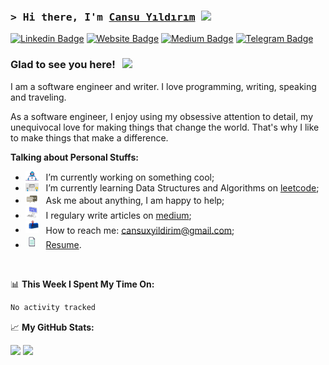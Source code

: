 ### <samp>&gt; Hi there, I'm <a href="https://www.cansuyildirim.co">Cansu Yıldırım</a> <img src="https://media.giphy.com/media/hvRJCLFzcasrR4ia7z/giphy.gif" width="25"> </samp>

[![Linkedin Badge](https://img.shields.io/badge/-LinkedIn-0e76a8?style=flat-square&logo=Linkedin&logoColor=white)](https://linkedin.com/in/cansu-yil)
[![Website Badge](https://img.shields.io/badge/Website-3b5998?style=flat-square&logo=google-chrome&logoColor=white)](https://www.cansuyildirim.co)
[![Medium Badge](https://img.shields.io/badge/medium-%2312100E.svg?&style=for-square&logo=medium&logoColor=white)](https://medium.com/@cansuyildirim)
[![Telegram Badge](https://img.shields.io/badge/-Telegram-0088cc?style=flat-square&logo=Telegram&logoColor=white)](https://t.me/cansuyildir)

### Glad to see you here! &nbsp;  ![](https://komarev.com/ghpvc/?username=your-github-cansuyildiriim&color=e6e2e3&style=flat&abbreviated=true)

I am a software engineer and writer. I love programming, writing, speaking and traveling.

As a software engineer, I enjoy using my obsessive attention to detail, my unequivocal love for making things that change the world. That's why I like to make things that make a difference.



**Talking about Personal Stuffs:**

- <img src="https://github.com/cansu-yildirim/cansu-yildirim/blob/main/assets/developer.gif?raw=true" width="21" />&nbsp;&nbsp; I’m currently working on something cool;
- <img src="https://github.com/cansu-yildirim/cansu-yildirim/blob/main/assets/lightning.gif?raw=true" width="21" />&nbsp;&nbsp; I’m currently learning Data Structures and Algorithms on [leetcode](https://leetcode.com/cansuyildirim);
- <img src="https://github.com/cansu-yildirim/cansu-yildirim/blob/main/assets/message.gif?raw=true" width="21" />&nbsp;&nbsp; Ask me about anything, I am happy to help;
- <img src="https://github.com/cansu-yildirim/cansu-yildirim/blob/main/assets/laptop.gif?raw=true" width="21" />&nbsp;&nbsp; I regulary write articles on [medium](https://medium.com/@cansuyildirim);
- <img src="https://github.com/cansu-yildirim/cansu-yildirim/blob/main/assets/letterbox.gif?raw=true" width="21" />&nbsp;&nbsp; How to reach me: cansuxyildirim@gmail.com;
- <img src="https://github.com/cansu-yildirim/cansu-yildirim/blob/main/assets/doc.gif?raw=true" width="21" />&nbsp;&nbsp; [Resume](https://github.com/cansu-yildirim/cansu-yildirim/blob/main/assets/cv.pdf).

</br>

📊 **This Week I Spent My Time On:**

<!--START_SECTION:waka-->

```txt
No activity tracked
```

<!--END_SECTION:waka-->

📈 **My GitHub Stats:**

<p>
  <img height="180em" src="https://github-readme-stats.vercel.app/api?username=cansu-yildirim&show_icons=true&hide_border=true&&count_private=true&include_all_commits=true" />
  <img height="180em" src="https://github-readme-stats.vercel.app/api/top-langs/?username=cansu-yildirim&exclude_repo=KNN-Image-Classification&show_icons=true&hide_border=true&layout=compact&langs_count=8"/>
</p>

